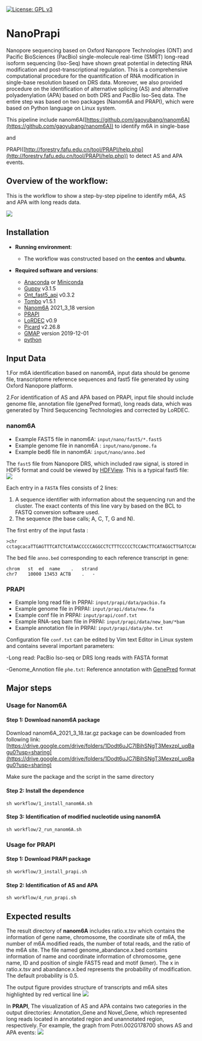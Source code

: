 [![License: GPL v3](https://img.shields.io/badge/License-GPL%20v3-blue.svg)](http://www.gnu.org/licenses/gpl-3.0)

# NanoPrapi

Nanopore sequencing based on Oxford Nanopore Technologies (ONT) and Pacific BioSciences (PacBio) single-molecule real-time (SMRT) long-read isoform sequencing (Iso-Seq) have shown great potential in detecting RNA modification and post-transcriptional regulation. This is a comprehensive computational procedure for the quantification of RNA modification in single-base resolution based on DRS data. Moreover, we also provided procedure on the identification of alternative splicing (AS) and alternative polyadenylation (APA) based on both DRS and PacBio Iso-Seq data. The entire step was based on two packages (Nanom6A and PRAPI), which were based on Python language on Linux system.

This pipeline include nanom6A([https://github.com/gaoyubang/nanom6A](https://github.com/gaoyubang/nanom6A)) to identify m6A in single-base

and

PRAPI([http://forestry.fafu.edu.cn/tool/PRAPI/help.php](http://forestry.fafu.edu.cn/tool/PRAPI/help.php)) to detect AS and APA events.


## Overview of the workflow: 
This is the workflow to show a step-by-step pipeline to identify m6A, AS and APA with long reads data.

![](graphs/figure1.png)

## Installation

- __Running environment__: 
    - The workflow was constructed based on the __centos__ and __ubuntu__.

- __Required software and versions__: 
    - [Anaconda](https://www.anaconda.com/) or [Miniconda](https://docs.conda.io/en/latest/miniconda.html)
    - [Guppy](https://community.nanoporetech.com/downloads) v3.1.5
    - [Ont_fast5_api](https://github.com/nanoporetech/ont_fast5_api) v0.3.2
    - [Tombo](https://github.com/nanoporetech/tombo) v1.5.1
    - [Nanom6A](https://github.com/gaoyubang/nanom6A) 2021_3_18 version
    - [PRAPI](http://forestry.fafu.edu.cn/tool/PRAPI/)
    - [LoRDEC](https://gite.lirmm.fr/lordec/lordec-releases/-/wikis/home) v0.9
    - [Picard](https://github.com/broadinstitute/picard) v2.26.8
    - [GMAP](http://research-pub.gene.com/gmap/) version 2019-12-01
    - [python](https://www.python.org/)


## Input Data

1.For m6A identification based on nanom6A, input data should be genome file, transcriptome reference sequences and fast5 file generated by using Oxford Nanopore platform.

2.For identification of AS and APA based on PRAPI, input file should include genome file, annotation file (genePred format), long reads data, which was generated by Third Sequcencing Technologies and corrected by LoRDEC.

### nanom6A
- Example FAST5 file in nanom6A: `input/nano/fast5/*.fast5`
- Example genome file in nanom6A : `input/nano/genome.fa`
- Example bed6 file in nanom6A: `input/nano/anno.bed`

The `fast5` file from Nanopore DRS, which included raw signal, is stored in HDF5 format and could be viewed by [HDFView](https://www.hdfgroup.org/downloads/hdfview).
This is a typical fast5 file:
![](graphs/figure4.png)


Each entry in a `FASTA` files consists of 2 lines:  

1. A sequence identifier with information about the sequencing run and the cluster. The exact contents of this line vary by based on the BCL to FASTQ conversion software used.  
2. The sequence (the base calls; A, C, T, G and N).   

The first entry of the input fasta :
```
>chr
cctagcacaTTGAGTTTCATCTCATAACCCCCAGGCCTCTTTCCCCCTCCAACTTCATAGGCTTGATCCACTTATTAG...
```

The bed file `anno.bed` corresponding to each reference transcript in gene:
```
chrom   st  ed  name    .   strand
chr7    10000 13453 ACTB    .   -
```




### PRAPI
- Example long read file in PRPAI: `input/prapi/data/pacbio.fa`
- Example genome file in PRPAI: `input/prapi/data/new.fa`
- Example conf file in PRPAI: `input/prapi/conf.txt`
- Example RNA-seq bam file in PRPAI: `input/prapi/data/new_bam/*bam`
- Example annotation file in PRPAI: `input/prapi/data/phe.txt`


Configuration file `conf.txt` can be edited by Vim text Editor in Linux system and contains several important parameters:

-Long read: PacBio Iso-seq or DRS long reads with FASTA format

-Genome_Annotion file `phe.txt`: Reference annotation with [GenePred](https://genome.ucsc.edu/FAQ/FAQformat.html#format9) format




## Major steps

### Usage for Nanom6A

#### Step 1: Download nanom6A package
Download nanom6A_2021_3_18.tar.gz package can be downloaded from following link:
[https://drive.google.com/drive/folders/1Dodt6uJC7lBihSNgT3Mexzpl_uqBagu0?usp=sharing](https://drive.google.com/drive/folders/1Dodt6uJC7lBihSNgT3Mexzpl_uqBagu0?usp=sharing)

Make sure the package and the script in the same directory

#### Step 2: Install the dependence

```
sh workflow/1_install_nanom6A.sh
```

#### Step 3: Identification of modified nucleotide using nanom6A

```
sh workflow/2_run_nanom6A.sh
```



### Usage for PRAPI

#### Step 1: Download PRAPI package

```
sh workflow/3_install_prapi.sh
```

#### Step 2: Identification of AS and APA 

```
sh workflow/4_run_prapi.sh
```



## Expected results

The result directory of __nanom6A__ includes ratio.x.tsv which contains the information of gene name, chromosome, the coordinate site of m6A, the number of m6A modified reads, the number of total reads, and the ratio of the m6A site. The file named genome_abandance.x.bed contains information of name and coordinate information of chromosome, gene name, ID and position of single FAST5 read and motif (kmer). The x in ratio.x.tsv and abandance.x.bed represents the probability of modification. The default probability is 0.5.

The output figure provides structure of transcripts and m6A sites highlighted by red vertical line
![](graphs/figure2.jpg)



In __PRAPI__, The visualization of AS and APA contains two categories in the output directories: Annotation_Gene and Novel_Gene, which represented long reads located in annotated region and unannotated region, respectively. For example, the graph from Potri.002G178700 shows AS and APA events:
![](graphs/figure3.png)
